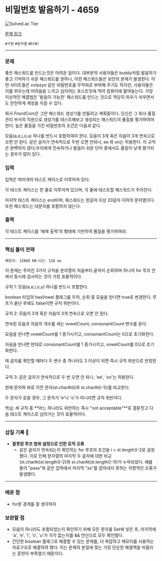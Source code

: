 # 비밀번호 발음하기 - 4659

![Solved.ac
Tier](https://img.shields.io/badge/solved.ac-Silver%20IV-435F7A?style=for-the-badge&logo=solved.ac)

[문제 링크](https://www.acmicpc.net/problem/4659)


`#구현` `#문자열` `#O(N)`

---

### 문제
좋은 패스워드를 만드는것은 어려운 일이다. 대부분의 사용자들은 buddy처럼 발음하기 좋고 기억하기 쉬운 패스워드를 원하나, 이런 패스워드들은 보안의 문제가 발생한다. 어떤 사이트들은 xvtpzyo 같은 비밀번호를 무작위로 부여해 주기도 하지만, 사용자들은 이를 외우는데 어려움을 느끼고 심지어는 포스트잇에 적어 컴퓨터에 붙여놓는다. 가장 이상적인 해결법은 '발음이 가능한' 패스워드를 만드는 것으로 적당히 외우기 쉬우면서도 안전하게 계정을 지킬 수 있다.

회사 FnordCom은 그런 패스워드 생성기를 만들려고 계획중이다. 당신은 그 회사 품질 관리 부서의 직원으로 생성기를 테스트해보고 생성되는 패스워드의 품질을 평가하여야 한다. 높은 품질을 가진 비밀번호의 조건은 다음과 같다.

모음(a,e,i,o,u) 하나를 반드시 포함하여야 한다.
모음이 3개 혹은 자음이 3개 연속으로 오면 안 된다.
같은 글자가 연속적으로 두번 오면 안되나, ee 와 oo는 허용한다.
이 규칙은 완벽하지 않다;우리에게 친숙하거나 발음이 쉬운 단어 중에서도 품질이 낮게 평가되는 경우가 많이 있다.

### 입력
입력은 여러개의 테스트 케이스로 이루어져 있다.

각 테스트 케이스는 한 줄로 이루어져 있으며, 각 줄에 테스트할 패스워드가 주어진다.

마지막 테스트 케이스는 end이며, 패스워드는 한글자 이상 20글자 이하의 문자열이다. 또한 패스워드는 대문자를 포함하지 않는다.

### 출력
각 테스트 케이스를 '예제 출력'의 형태에 기반하여 품질을 평가하여라.

<hr>

### 핵심 풀이 전략

`메모리: 15868 KB`
`시간: 116 ms`

이 문제는 주어진 3가지 규칙을 문자열의 처음부터 끝까지 순회하며 하나의 for 루프 안에서 동시에 검사하는 것이 가장 효율적이다.

규칙 1: 모음(a,e,i,o,u) 하나를 반드시 포함한다.

boolean 타입의 hasVowel 플래그를 두어, 순회 중 모음을 만나면 true로 변경한다. 루프가 끝난 후에도 false이면 규칙 위반이다.

규칙 2: 모음이 3개 혹은 자음이 3개 연속으로 오면 안 된다.

연속된 모음과 자음의 개수를 세는 vowelCount, consonantCount 변수를 둔다.

모음을 만나면 vowelCount를 1 증가시키고, consonantCount는 0으로 초기화한다.

자음을 만나면 반대로 consonantCount를 1 증가시키고, vowelCount를 0으로 초기화한다.

매 글자를 확인할 때마다 두 변수 중 하나라도 3 이상이 되면 즉시 규칙 위반으로 판정한다.

규칙 3: 같은 글자가 연속적으로 두 번 오면 안 되나, 'ee', 'oo'는 허용한다.

현재 문자와 바로 이전 문자(st.charAt(i)와 st.charAt(i-1))를 비교한다.

두 문자가 같을 경우, 그 문자가 'e'나 'o'가 아니라면 규칙 위반이다.

핵심: 세 규칙 중 **어느 하나라도 위반하는 즉시 "not acceptable"**로 결론짓고 다음 테스트 케이스로 넘어가는 것이 효율적이다.


---

### 삽질 기록 🧠

- **잘못된 루프 범위 설정으로 인한 로직 오류**
    - 같은 글자가 연속되는지 확인하는 for 루프의 조건을 i < st.length()-2로 설정했다. 이로 인해 문자열의 마지막 두 글자에 대한 비교(st.charAt(st.length()-2)와 st.charAt(st.length()-1))가 누락되었다. 예를 들어 "pass"와 같은 입력에서 마지막 "ss"를 잡아내지 못하는 치명적인 오류가 발생했다.

---

### 배운 점
- for문 경계를 잘 생각하자

### 보완할 점
- 모음이 하나라도 포함되었는지 확인하기 위해 모든 문자를 Set에 넣은 후, 마지막에 'a', 'e', 'i', 'o', 'u'가 각각 없는지를 && 연산으로 모두 확인했다.
- 간단한 boolean 플래그로 해결할 수 있는 문제를, 더 복잡하고 메모리를 사용하는 자료구조로 해결하려 했다. 이는 문제의 본질에 맞는 가장 단순한 해결책을 떠올리는 훈련이 부족했기 때문이다.